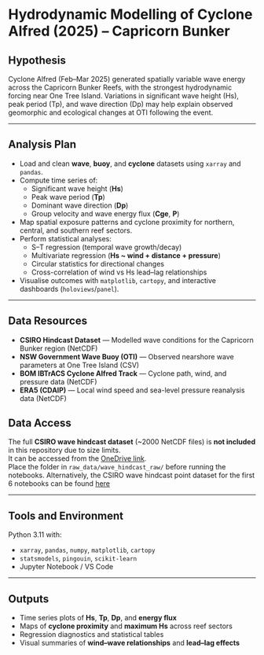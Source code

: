 # Hydrodynamic Modelling of Cyclone Alfred (2025) – Capricorn Bunker

## **Hypothesis**

Cyclone Alfred (Feb–Mar 2025) generated spatially variable wave energy across the Capricorn Bunker Reefs, with the strongest hydrodynamic forcing near One Tree Island. Variations in significant wave height (Hs), peak period (Tp), and wave direction (Dp) may help explain observed geomorphic and ecological changes at OTI following the event.

---

## **Analysis Plan**

- Load and clean **wave**, **buoy**, and **cyclone** datasets using `xarray` and `pandas`.  
- Compute time series of:
  - Significant wave height (**Hs**)
  - Peak wave period (**Tp**)
  - Dominant wave direction (**Dp**)
  - Group velocity and wave energy flux (**Cge**, **P**)  
- Map spatial exposure patterns and cyclone proximity for northern, central, and southern reef sectors.  
- Perform statistical analyses:
  - S–T regression (temporal wave growth/decay)
  - Multivariate regression (**Hs ~ wind + distance + pressure**)
  - Circular statistics for directional changes
  - Cross-correlation of wind vs Hs lead–lag relationships  
- Visualise outcomes with `matplotlib`, `cartopy`, and interactive dashboards (`holoviews`/`panel`).  

---

## **Data Resources**

- **CSIRO Hindcast Dataset** — Modelled wave conditions for the Capricorn Bunker region (NetCDF)
- **NSW Government Wave Buoy (OTI)** — Observed nearshore wave parameters at One Tree Island (CSV)  
- **BOM IBTrACS Cyclone Alfred Track** — Cyclone path, wind, and pressure data (NetCDF)  
- **ERA5 (CDAIP)** — Local wind speed and sea-level pressure reanalysis data (NetCDF)

## Data Access
The full **CSIRO wave hindcast dataset** (~2000 NetCDF files) is **not included** in this repository due to size limits.  
It can be accessed from the [OneDrive link](https://unisydneyedu-my.sharepoint.com/:f:/g/personal/acou4957_uni_sydney_edu_au/EqC5tk6YgSlMtblj4X7Ew1sB1J5Ic4gIMWHIjEcP_i27Tg?e=YhMC4Y).  
Place the folder in `raw_data/wave_hindcast_raw/` before running the notebooks.
Alternatively, the CSIRO wave hindcast point dataset for the first 6 notebooks can be found [here](https://1drv.ms/f/c/29f1c8a4c5169163/EpDrNoF5uANEiZVgKJDIW_MBfFKY__JB3IpDwVaqGHt9gQ?e=hbfTcH)

---

## **Tools and Environment**

Python 3.11 with:
- `xarray`, `pandas`, `numpy`, `matplotlib`, `cartopy`
- `statsmodels`, `pingouin`, `scikit-learn`
- Jupyter Notebook / VS Code

---

## **Outputs**

- Time series plots of **Hs**, **Tp**, **Dp**, and **energy flux**
- Maps of **cyclone proximity** and **maximum Hs** across reef sectors
- Regression diagnostics and statistical tables
- Visual summaries of **wind–wave relationships** and **lead–lag effects**
